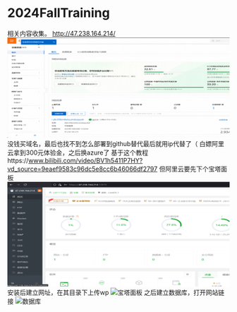 # 2024FallTraining

相关内容收集。
http://47.238.164.214/
![服务器界面](/屏幕截图%202024-10-29%20115531.png)
没钱买域名，最后也找不到怎么部署到github替代最后就用ip代替了（
白嫖阿里云拿到300元体验金，之后换azure了
基于这个教程https://www.bilibili.com/video/BV1h5411P7HY?vd_source=9eaef9583c96dc5e8cc6b46066df2797
但阿里云要先下个宝塔面板
![宝塔面板](/1.png)
安装后建立网址，在其目录下上传wp
![宝塔面板](/屏幕截图%2024-10-29%202115811.png)
之后建立数据库，打开网站链接
![数据库](/屏幕截图%2024-10-29%20120156.png)
